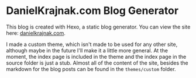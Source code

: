 # DanielKrajnak.com Blog Generator

This blog is created with Hexo, a static blog generator.  You can view the site here: [danielkrajnak.com](https://danielkrajnak.com).

I made a custom theme, which isn't made to be used for any other site, although maybe in the future I'll make it a little more general.  At the moment, the index page is included in the theme and the index page in the source folder is just a stub.  Almost all of the content of the site, besides the markdown for the blog posts can be found in the `themes/custom` folder.
